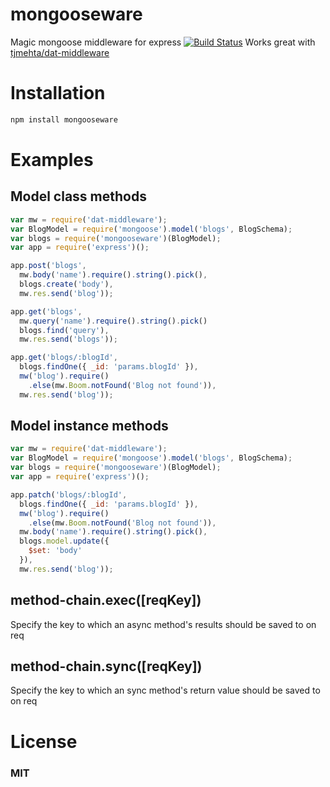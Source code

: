 mongooseware
============

Magic mongoose middleware for express [![Build Status](https://travis-ci.org/tjmehta/mongooseware.png?branch=master)](https://travis-ci.org/tjmehta/mongooseware)
Works great with [tjmehta/dat-middleware](https://github.com/tjmehta/dat-middleware)

# Installation
```bash
npm install mongooseware
```

# Examples

## Model class methods
```js
var mw = require('dat-middleware');
var BlogModel = require('mongoose').model('blogs', BlogSchema);
var blogs = require('mongooseware')(BlogModel);
var app = require('express')();

app.post('blogs',
  mw.body('name').require().string().pick(),
  blogs.create('body'),
  mw.res.send('blog'));

app.get('blogs',
  mw.query('name').require().string().pick()
  blogs.find('query'),
  mw.res.send('blogs'));

app.get('blogs/:blogId',
  blogs.findOne({ _id: 'params.blogId' }),
  mw('blog').require()
    .else(mw.Boom.notFound('Blog not found')),
  mw.res.send('blog'));
```

## Model instance methods
```js
var mw = require('dat-middleware');
var BlogModel = require('mongoose').model('blogs', BlogSchema);
var blogs = require('mongooseware')(BlogModel);
var app = require('express')();

app.patch('blogs/:blogId',
  blogs.findOne({ _id: 'params.blogId' }),
  mw('blog').require()
    .else(mw.Boom.notFound('Blog not found')),
  mw.body('name').require().string().pick(),
  blogs.model.update({
    $set: 'body'
  }),
  mw.res.send('blog'));
```

## method-chain.exec([reqKey])
Specify the key to which an async method's results should be saved to on req

## method-chain.sync([reqKey])
Specify the key to which an sync method's return value should be saved to on req

# License
### MIT
